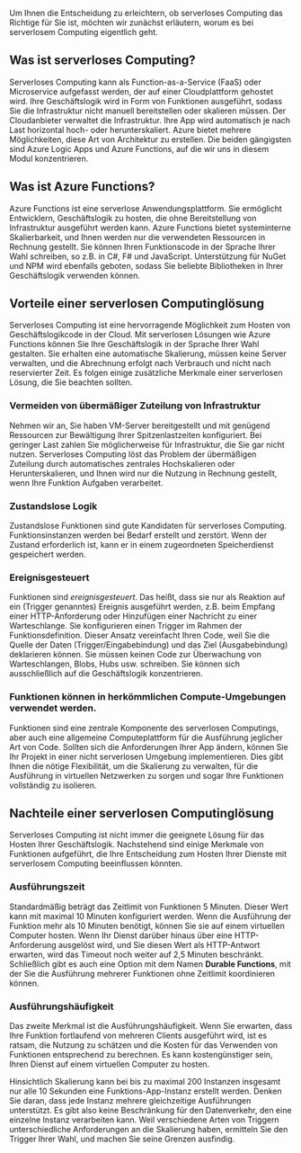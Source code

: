 Um Ihnen die Entscheidung zu erleichtern, ob serverloses Computing das Richtige für Sie ist, möchten wir zunächst erläutern, worum es bei serverlosem Computing eigentlich geht.

## <a name="what-is-serverless-compute"></a>Was ist serverloses Computing?

Serverloses Computing kann als Function-as-a-Service (FaaS) oder Microservice aufgefasst werden, der auf einer Cloudplattform gehostet wird. Ihre Geschäftslogik wird in Form von Funktionen ausgeführt, sodass Sie die Infrastruktur nicht manuell bereitstellen oder skalieren müssen. Der Cloudanbieter verwaltet die Infrastruktur. Ihre App wird automatisch je nach Last horizontal hoch- oder herunterskaliert. Azure bietet mehrere Möglichkeiten, diese Art von Architektur zu erstellen. Die beiden gängigsten sind Azure Logic Apps und Azure Functions, auf die wir uns in diesem Modul konzentrieren.

## <a name="what-is-azure-functions"></a>Was ist Azure Functions?

Azure Functions ist eine serverlose Anwendungsplattform. Sie ermöglicht Entwicklern, Geschäftslogik zu hosten, die ohne Bereitstellung von Infrastruktur ausgeführt werden kann. Azure Functions bietet systeminterne Skalierbarkeit, und Ihnen werden nur die verwendeten Ressourcen in Rechnung gestellt. Sie können Ihren Funktionscode in der Sprache Ihrer Wahl schreiben, so z.B. in C#, F# und JavaScript. Unterstützung für NuGet und NPM wird ebenfalls geboten, sodass Sie beliebte Bibliotheken in Ihrer Geschäftslogik verwenden können.

## <a name="benefits-of-a-serverless-compute-solution"></a>Vorteile einer serverlosen Computinglösung

Serverloses Computing ist eine hervorragende Möglichkeit zum Hosten von Geschäftslogikcode in der Cloud. Mit serverlosen Lösungen wie Azure Functions können Sie Ihre Geschäftslogik in der Sprache Ihrer Wahl gestalten. Sie erhalten eine automatische Skalierung, müssen keine Server verwalten, und die Abrechnung erfolgt nach Verbrauch und nicht nach reservierter Zeit. Es folgen einige zusätzliche Merkmale einer serverlosen Lösung, die Sie beachten sollten.

### <a name="avoids-over-allocation-of-infrastructure"></a>Vermeiden von übermäßiger Zuteilung von Infrastruktur

Nehmen wir an, Sie haben VM-Server bereitgestellt und mit genügend Ressourcen zur Bewältigung Ihrer Spitzenlastzeiten konfiguriert. Bei geringer Last zahlen Sie möglicherweise für Infrastruktur, die Sie gar nicht nutzen. Serverloses Computing löst das Problem der übermäßigen Zuteilung durch automatisches zentrales Hochskalieren oder Herunterskalieren, und Ihnen wird nur die Nutzung in Rechnung gestellt, wenn Ihre Funktion Aufgaben verarbeitet.

### <a name="stateless-logic"></a>Zustandslose Logik

Zustandslose Funktionen sind gute Kandidaten für serverloses Computing. Funktionsinstanzen werden bei Bedarf erstellt und zerstört. Wenn der Zustand erforderlich ist, kann er in einem zugeordneten Speicherdienst gespeichert werden.

### <a name="event-driven"></a>Ereignisgesteuert

Funktionen sind _ereignisgesteuert_. Das heißt, dass sie nur als Reaktion auf ein (Trigger genanntes) Ereignis ausgeführt werden, z.B. beim Empfang einer HTTP-Anforderung oder Hinzufügen einer Nachricht zu einer Warteschlange. Sie konfigurieren einen Trigger im Rahmen der Funktionsdefinition. Dieser Ansatz vereinfacht Ihren Code, weil Sie die Quelle der Daten (Trigger/Eingabebindung) und das Ziel (Ausgabebindung) deklarieren können. Sie müssen keinen Code zur Überwachung von Warteschlangen, Blobs, Hubs usw. schreiben. Sie können sich ausschließlich auf die Geschäftslogik konzentrieren.

### <a name="functions-can-be-used-in-traditional-compute-environments"></a>Funktionen können in herkömmlichen Compute-Umgebungen verwendet werden.

Funktionen sind eine zentrale Komponente des serverlosen Computings, aber auch eine allgemeine Computeplattform für die Ausführung jeglicher Art von Code. Sollten sich die Anforderungen Ihrer App ändern, können Sie Ihr Projekt in einer nicht serverlosen Umgebung implementieren. Dies gibt Ihnen die nötige Flexibilität, um die Skalierung zu verwalten, für die Ausführung in virtuellen Netzwerken zu sorgen und sogar Ihre Funktionen vollständig zu isolieren.

## <a name="drawbacks-of-a-serverless-compute-solution"></a>Nachteile einer serverlosen Computinglösung

Serverloses Computing ist nicht immer die geeignete Lösung für das Hosten Ihrer Geschäftslogik. Nachstehend sind einige Merkmale von Funktionen aufgeführt, die Ihre Entscheidung zum Hosten Ihrer Dienste mit serverlosem Computing beeinflussen könnten. 

### <a name="execution-time"></a>Ausführungszeit

Standardmäßig beträgt das Zeitlimit von Funktionen 5 Minuten. Dieser Wert kann mit maximal 10 Minuten konfiguriert werden. Wenn die Ausführung der Funktion mehr als 10 Minuten benötigt, können Sie sie auf einem virtuellen Computer hosten. Wenn Ihr Dienst darüber hinaus über eine HTTP-Anforderung ausgelöst wird, und Sie diesen Wert als HTTP-Antwort erwarten, wird das Timeout noch weiter auf 2,5 Minuten beschränkt. Schließlich gibt es auch eine Option mit dem Namen **Durable Functions**, mit der Sie die Ausführung mehrerer Funktionen ohne Zeitlimit koordinieren können.

### <a name="execution-frequency"></a>Ausführungshäufigkeit

Das zweite Merkmal ist die Ausführungshäufigkeit. Wenn Sie erwarten, dass Ihre Funktion fortlaufend von mehreren Clients ausgeführt wird, ist es ratsam, die Nutzung zu schätzen und die Kosten für das Verwenden von Funktionen entsprechend zu berechnen. Es kann kostengünstiger sein, Ihren Dienst auf einem virtuellen Computer zu hosten.

Hinsichtlich Skalierung kann bei bis zu maximal 200 Instanzen insgesamt nur alle 10 Sekunden eine Funktions-App-Instanz erstellt werden. Denken Sie daran, dass jede Instanz mehrere gleichzeitige Ausführungen unterstützt. Es gibt also keine Beschränkung für den Datenverkehr, den eine einzelne Instanz verarbeiten kann. Weil verschiedene Arten von Triggern unterschiedliche Anforderungen an die Skalierung haben, ermitteln Sie den Trigger Ihrer Wahl, und machen Sie seine Grenzen ausfindig.
